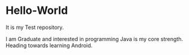 # Hello-World
It is my Test repository.

I am Graduate and interested in programming 
Java is my core strength.
Heading towards learning Android.
